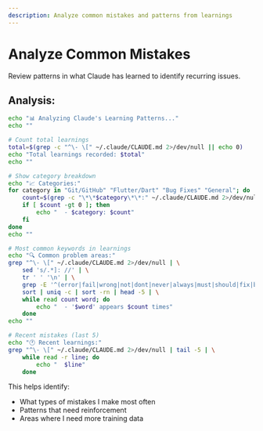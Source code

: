 ```yaml
---
description: Analyze common mistakes and patterns from learnings
---
```


# Analyze Common Mistakes

Review patterns in what Claude has learned to identify recurring issues.

## Analysis:

```bash
echo "📊 Analyzing Claude's Learning Patterns..."
echo ""

# Count total learnings
total=$(grep -c "^\- \[" ~/.claude/CLAUDE.md 2>/dev/null || echo 0)
echo "Total learnings recorded: $total"
echo ""

# Show category breakdown
echo "📈 Categories:"
for category in "Git/GitHub" "Flutter/Dart" "Bug Fixes" "General"; do
    count=$(grep -c "\*\*$category\*\*:" ~/.claude/CLAUDE.md 2>/dev/null || echo 0)
    if [ $count -gt 0 ]; then
        echo "  - $category: $count"
    fi
done
echo ""

# Most common keywords in learnings
echo "🔍 Common problem areas:"
grep "^\- \[" ~/.claude/CLAUDE.md 2>/dev/null | \
    sed 's/.*]: //' | \
    tr ' ' '\n' | \
    grep -E '^(error|fail|wrong|not|dont|never|always|must|should|fix|bug)' | \
    sort | uniq -c | sort -rn | head -5 | \
    while read count word; do
        echo "  - '$word' appears $count times"
    done
echo ""

# Recent mistakes (last 5)
echo "🕐 Recent learnings:"
grep "^\- \[" ~/.claude/CLAUDE.md 2>/dev/null | tail -5 | \
    while read -r line; do
        echo "  $line"
    done
```

This helps identify:
- What types of mistakes I make most often
- Patterns that need reinforcement
- Areas where I need more training data